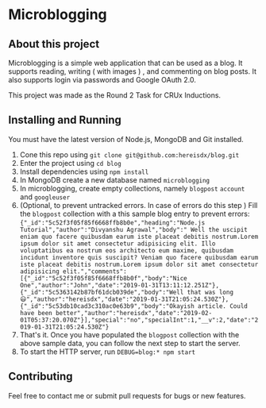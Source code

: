 # Microblogging

## **About this project**

Microblogging is a simple web application that can be used as a blog. It supports reading, writing ( with images ) , and commenting on blog posts. It also supports login via passwords and Google OAuth 2.0.

This project was made as the Round 2 Task for CRUx Inductions.

## **Installing and Running**

You must have the latest version of Node.js, MongoDB and Git installed.
 1. Cone this repo using `git clone git@github.com:hereisdx/blog.git`
 2. Enter the project using `cd blog`
 3. Install dependencies using `npm install`
 4. In MongoDB create a new database named `microblogging`
 5. In microblogging, create empty collections, namely `blogpost` `account` and `googleuser`
 6. (Optional, to prevent untracked errors. In case of errors do this step ) Fill the `blogpost` collection with a this sample blog entry to prevent errors:`{"_id":"5c52f3f05f85f6668ffb8b0e","heading":"Node.js Tutorial","author":"Divyanshu Agrawal","body":" Well the uscipit eniam quo facere quibusdam earum iste placeat debitis nostrum.Lorem ipsum dolor sit amet consectetur adipisicing elit. Illo voluptatibus ea nostrum eos architecto eum maxime, quibusdam incidunt inventore quis suscipit? Veniam quo facere quibusdam earum iste placeat debitis nostrum.Lorem ipsum dolor sit amet consectetur adipisicing elit.","comments":[{"_id":"5c52f3f05f85f6668ffb8b0f","body":"Nice One","author":"John","date":"2019-01-31T13:11:12.251Z"},{"_id":"5c5363142b87bf61dcb039de","body":"Well that was long 😃","author":"hereisdx","date":"2019-01-31T21:05:24.530Z"},{"_id":"5c53db10cad3c310ac0e63b9","body":"Okayish article. Could have been better","author":"hereisdx","date":"2019-02-01T05:37:20.070Z"}],"special":"no","specialInt":1,"__v":2,"date":"2019-01-31T21:05:24.530Z"}`
 7. That's it. Once you have populated the `blogpost` collection with the above sample data, you can follow the next step to start the server.
 8. To start the HTTP server, run `DEBUG=blog:* npm start`

## **Contributing**

Feel free to contact me or submit pull requests for bugs or new features.